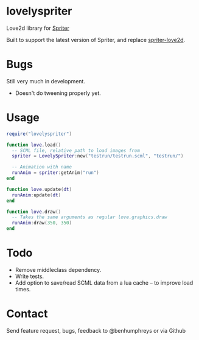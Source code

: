 lovelyspriter
=============

Love2d library for [Spriter](http://www.brashmonkey.com/spriter.htm)

Built to support the latest version of Spriter, and replace
[spriter-love2d](http://github.com/capmar/spriter-love2d).


Bugs
====

Still very much in development.

* Doesn't do tweening properly yet.


Usage
=====


```lua
require("lovelyspriter")

function love.load()
  -- SCML file, relative path to load images from
  spriter = LovelySpriter:new("testrun/testrun.scml", "testrun/")

  -- Animation with name
  runAnim = spriter:getAnim("run")
end

function love.update(dt)
  runAnim:update(dt)
end

function love.draw()
  -- Takes the same arguments as regular love.graphics.draw
  runAnim:draw(350, 350)
end
```


Todo
====

* Remove middleclass dependency.
* Write tests.
* Add option to save/read SCML data from a lua cache – to improve load times.

Contact
=======

Send feature request, bugs, feedback to @benhumphreys or via Github
